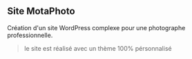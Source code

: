 ## Site MotaPhoto

Création d'un site WordPress complexe pour une photographe professionnelle.

> le site est réalisé avec un thème 100% pérsonnalisé
